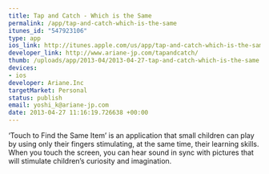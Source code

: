 ```yaml
--- 
title: Tap and Catch - Which is the Same
permalink: /app/tap-and-catch-which-is-the-same
itunes_id: "547923106"
type: app
ios_link: http://itunes.apple.com/us/app/tap-and-catch-which-is-the-same/id547923106?l=ja&ls=1%26mt=8
developer_link: http://www.ariane-jp.com/tapandcatch/
thumb: /uploads/app/2013-04/2013-04-27-tap-and-catch-which-is-the-same.png
devices: 
- ios
developer: Ariane.Inc
targetMarket: Personal
status: publish
email: yoshi_k@ariane-jp.com
date: 2013-04-27 11:16:19.726638 +00:00
---
```


‘Touch to Find the Same Item’ is an application that small children can play by using only their fingers stimulating, at the same time, their learning skills.
When you touch the screen, you can hear sound in sync with pictures that will stimulate children’s curiosity and imagination.
